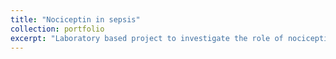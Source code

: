 ```yaml
---
title: "Nociceptin in sepsis"
collection: portfolio
excerpt: "Laboratory based project to investigate the role of nociceptin in sepsis, comparing its release in healthy volunteers and critically ill patients with sepsis.  Completed PhD project, leading to a number of publications and experience in confocal microscopy, bioassay development and image processing"
---
```

